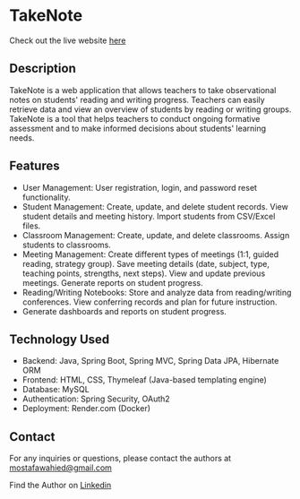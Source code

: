 # TakeNote
 
Check out the live website [here](https://takenote-euho.onrender.com/)

## Description
TakeNote is a web application that allows teachers to take observational notes on students' reading and writing progress. Teachers can easily retrieve data and view an overview of students by reading or writing groups. TakeNote is a tool that helps teachers to conduct ongoing formative assessment and to make informed decisions about students' learning needs.

## Features
* User Management: User registration, login, and password reset functionality.
* Student Management: Create, update, and delete student records. View student details and meeting history. Import students from CSV/Excel files.
* Classroom Management: Create, update, and delete classrooms. Assign students to classrooms.
* Meeting Management: Create different types of meetings (1:1, guided reading, strategy group). Save meeting details (date, subject, type, teaching points, strengths, next steps). View and update previous meetings. Generate reports on student progress.
* Reading/Writing Notebooks: Store and analyze data from reading/writing conferences. View conferring records and plan for future instruction.
* Generate dashboards and reports on student progress.

## Technology Used
* Backend: Java, Spring Boot, Spring MVC, Spring Data JPA, Hibernate ORM
* Frontend: HTML, CSS, Thymeleaf (Java-based templating engine)
* Database: MySQL
* Authentication: Spring Security, OAuth2
* Deployment: Render.com (Docker)

## Contact
For any inquiries or questions, please contact the authors at mostafawahied@gmail.com

Find the Author on [Linkedin](https://www.linkedin.com/in/mostafa-wahied-seattle/)